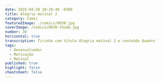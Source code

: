 ```yaml
---
date: 2025-04-28 20:29:48 -0300
title: Alegria matinal 2
category: Comic
featuredImage: ./comics/0030.jpg
coverImage: /comics/0030-thumb.jpg
number: 30
horizontal: true
transcription: Tirinha com título Alegria matinal 2 e conteúdo Quadro 1. Sophie fala "Bom dia!!! Hora de começar o dia!" . Quadro 2. Sol fala "Quê? Quem? Como alguém quer me acordar?" Sophie fala "Só estou querendo mais dia para aproveitar!" . Quadro 3. Sol fala "Sério...? <br /> OK!" . Quadro 4. Sol e Sophie fala "UM ÓTIMO DIA PARA TODO MUNDO!!!!" .
tags:
  - Desenvolvedor
  - Motivação
  - Matinal
published: true
highlight: false
cheatsheet: false
---
```

